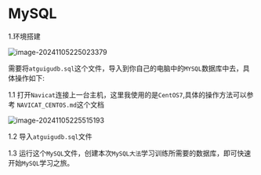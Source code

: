 # MySQL
1.环境搭建

![image-20241105225023379](C:\Users\TCB\AppData\Roaming\Typora\typora-user-images\image-20241105225023379.png)

​		需要将`atguigudb.sql`这个文件，导入到你自己的电脑中的`MYSQL`数据库中去，具体操作如下:

1.1 打开`Navicat`连接上一台主机，这里我使用的是`CentOS7`,具体的操作方法可以参考 `NAVICAT_CENTOS.md`这个文档

![image-20241105225515193](C:\Users\TCB\AppData\Roaming\Typora\typora-user-images\image-20241105225515193.png)

1.2 导入`atguigudb.sql`文件

1.3 运行这个`MySQL`文件，创建本次`MySQL大法`学习训练所需要的数据库，即可快速开始`MySQL`学习之旅。

